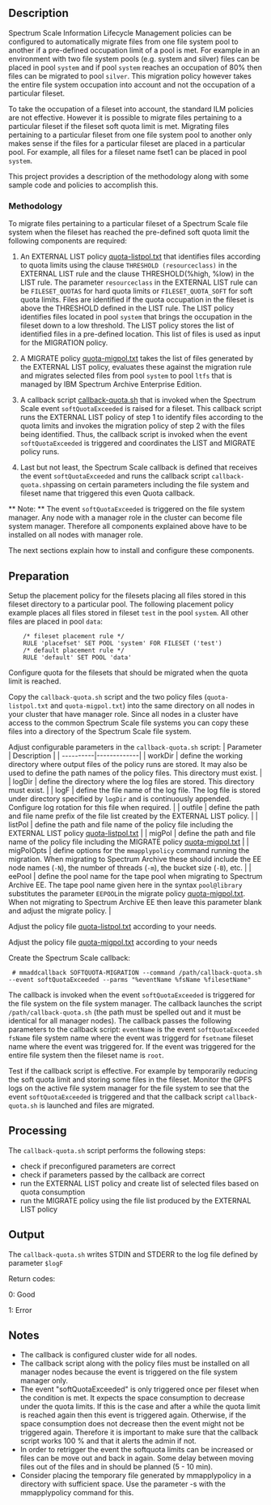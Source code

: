 ## Description

Spectrum Scale Information Lifecycle Management policies can be configured to automatically migrate files from one file system pool to another if a pre-defined occupation limit of a pool is met. For example in an environment with two file system pools (e.g. system and silver) files can be placed in pool `system` and if pool `system` reaches an occupation of 80% then files can be migrated to pool `silver`. This migration policy however takes the entire file system occupation into account and not the occupation of a particular fileset.

To take the occupation of a fileset into account, the standard ILM policies are not effective. However it is possible to migrate files pertaining to a particular fileset if the fileset soft quota limit is met. Migrating files pertaining to a particular fileset from one file system pool to another only makes sense if the files for a particular fileset are placed in a particular pool. For example, all files for a fileset name fset1 can be placed in pool `system`. 

This project provides a description of the methodology along with some sample code and policies to accomplish this.


### Methodology

To migrate files pertaining to a particular fileset of a Spectrum Scale file system when the fileset has reached the pre-defined soft quota limit the following components are required:

1.	An EXTERNAL LIST policy [quota-listpol.txt](quota-listpol.txt) that identifies files according to quota limits using the clause `THRESHOLD (resourceclass)` in the EXTERNAL LIST rule and the clause THRESHOLD(%high, %low) in the LIST rule. The parameter `resourceclass` in the EXTERNAL LIST rule can be `FILESET_QUOTAS` for hard quota limits or `FILESET_QUOTA_SOFT` for soft quota limits. Files are identified if the quota occupation in the fileset is above the THRESHOLD defined in the LIST rule. The LIST policy identifies files located in pool `system` that brings the occupation in the fileset down to a low threshold. The LIST policy stores the list of identified files in a pre-defined location. This list of files is used as input for the MIGRATION policy. 

2.	A MIGRATE policy [quota-migpol.txt](quota-migpol.txt) takes the list of files generated by the EXTERNAL LIST policy, evaluates these against the migration rule and migrates selected files from pool `system` to pool `ltfs` that is managed by IBM Spectrum Archive Enterprise Edition. 

3.	A callback script [callback-quota.sh](callback-quota.sh) that is invoked when the Spectrum Scale event `softQuotaExceeded` is raised for a fileset. This callback script runs the EXTERNAL LIST policy of step 1 to identify files according to the quota limits and invokes the migration policy of step 2 with the files being identified. Thus, the callback script is invoked when the event `softQuotaExceeded` is triggered and coordinates the LIST and MIGRATE policy runs. 

4.	Last but not least, the Spectrum Scale callback is defined that receives the event `softQuotaExceeded` and runs the callback script `callback-quota.sh`passing on certain parameters including the file system and fileset name that triggered this even Quota callback. 
 
 
** Note: **
The event `softQuotaExceeded` is triggered on the file system manager. Any node with a manager role in the cluster can become file system manager. Therefore all components explained above have to be installed on all nodes with manager role. 


The next sections explain how to install and configure these components.


## Preparation

Setup the placement policy for the filesets placing all files stored in this fileset directory to a particular pool. The following placement policy example places all files stored in fileset `test` in the pool `system`. All other files are placed in pool `data`:

		/* fileset placement rule */ 
		RULE 'placefset' SET POOL 'system' FOR FILESET ('test') 
		/* default placement rule */ 
		RULE 'default' SET POOL 'data'


Configure quota for the filesets that should be migrated when the quota limit is reached. 


Copy the `callback-quota.sh` script and the two policy files (`quota-listpol.txt` and `quota-migpol.txt`) into the same directory on all nodes in your cluster that have manager role. Since all nodes in a cluster have access to the common Spectrum Scale file systems you can copy these files into a directory of the Spectrum Scale file system. 


Adjust configurable parameters in the `callback-quota.sh` script:
| Parameter | Description |
| ----------|-------------|
| workDir | define the working directory where output files of the policy runs are stored. It may also be used to define the path names of the policy files. This directory must exist.  |
| logDir | define the directory where the log files are stored. This directory must exist.  |
| logF | define the file name of the log file. The log file is stored under directory specified by `logDir` and is continuously appended. Configure log rotation for this file when required. | 
| outfile | define the path and file name prefix of the file list created by the EXTERNAL LIST policy. |
| listPol | define the path and file name of the policy file including the EXTERNAL LIST policy [quota-listpol.txt](quota-listpol.txt) | 
| migPol | define the path and file name of the policy file including the MIGRATE policy [quota-migpol.txt](quota-migpol.txt) | 
| migPolOpts | define options for the `mmapplypolicy` command running the migration. When migrating to Spectrum Archive these should include the EE node names (`-N`), the number of threads (`-m`), the bucket size (`-B`), etc. |
| eePool | define the pool name for the tape pool when migrating to Spectrum Archive EE. The tape pool name given here in the syntax `pool@library` substitutes the parameter `EEPOOL`in the migrate policy [quota-migpol.txt](quota-migpol.txt). When not migrating to Spectrum Archive EE then leave this parameter blank and adjust the migrate policy. |



Adjust the policy file [quota-listpol.txt](quota-listpol.txt) according to your needs.


Adjust the policy file [quota-migpol.txt](quota-migpol.txt) according to your needs


Create the Spectrum Scale callback:

     # mmaddcallback SOFTQUOTA-MIGRATION --command /path/callback-quota.sh --event softQuotaExceeded --parms "%eventName %fsName %filesetName"

The callback is invoked when the event `softQuotaExceeded` is triggered for the file system on the file system manager. The callback launches the script `/path/callback-quota.sh` (the path must be spelled out and it must be identical for all manager nodes). The callback passes the following parameters to the callback script:
	`eventName` 	is the event `softQuotaExceeded`
	`fsName`  		file system name where the event was triggerd for
	`fsetname` 		fileset name where the event was triggered for. If the event was triggered for the entire file system then the fileset name is `root`. 


Test if the callback script is effective. For example by temporarily reducing the soft quota limit and storing some files in the fileset. Monitor the GPFS logs on the active file system manager for the file system to see that the event `softQuotaExceeded` is triggered and that the callback script `callback-quota.sh` is launched and files are migrated. 


## Processing

The `callback-quota.sh` script performs the following steps: 
- check if preconfigured parameters are correct
- check if parameters passed by the callback are correct
- run the EXTERNAL LIST policy and create list of selected files based on quota consumption
- run the MIGRATE policy using the file list produced by the EXTERNAL LIST policy


## Output

The `callback-quota.sh` writes STDIN and STDERR to the log file defined by parameter `$logF`

Return codes:

  0: Good
  
  1: Error


## Notes

- The callback is configured cluster wide for all nodes.
- The callback script along with the policy files must be installed on all manager nodes because the event is triggered on the file system manager only. 
- The event "softQuotaExceeded" is only triggered once per fileset when the condition is met. It expects the space consumption to decrease under the quota limits. If this is the case and after a while the quota limit is reached again then this event is triggered again. Otherwise, if the space consumption does not decrease then the event might not be triggered again. Therefore it is important to make sure that the callback script works 100 % and that it alerts the admin if not. 
- In order to retrigger the event the softquota limits can be increased or files can be move out and back in again. Some delay between moving files out of the files and in should be planned (5 - 10 min).  
- Consider placing the temporary file generated by mmapplypolicy in a directory with sufficient space. Use the parameter -s with the mmapplypolicy command for this. 

